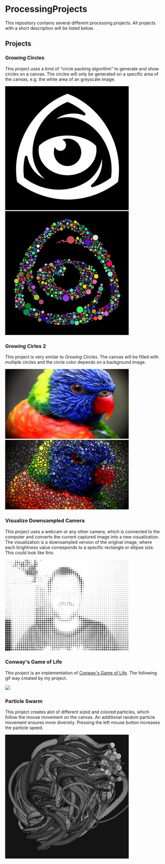 # ProcessingProjects

This repository contains several different processing projects. All projects with a short description will be listed below.

## Projects
### Growing Circles
This project uses a kind of "circle packing algorithm" to generate and show circles on a canvas. The circles will only be generated on a specific area of the canvas, e.g. the white area of an greyscale image.
<p>
<img src="https://github.com/Thommynator/ProcessingProjects/blob/master/GrowingCircles/GrowingCircles/data/img.jpg" width="400" />
<img src="https://github.com/Thommynator/ProcessingProjects/blob/master/GrowingCircles/GrowingCircles/demo.png" width="400" />
</p>

### Growing Cirles 2
This project is very similar to _Growing Circles_. The canvas will be filled with multiple circles and the circle color depends on a background image.
<p>
<img src="https://github.com/Thommynator/ProcessingProjects/blob/master/GrowingCircles/GrowingCircles2/data/img.jpg" width="400" />
<img src="https://github.com/Thommynator/ProcessingProjects/blob/master/GrowingCircles/GrowingCircles2/demo.jpg" width="400" />
</p>

### Visualize Downsampled Camera
This project uses a webcam or any other camera, which is connected to the computer and converts the current captured image into a new visualization. The visualization is a downsampled version of the original image, where each brightness value corresponds to a specific rectangle or ellipse size.
This could look like this:
<p><img src="https://github.com/Thommynator/ProcessingProjects/blob/master/VisualizeDownsampledCamera/VisualizeDownsampledCamera/circleMe.jpg" width="400" /></p>

### Conway's Game of Life
This project is an implementation of <a href="https://en.wikipedia.org/wiki/Conway%27s_Game_of_Life">Conway's Game of Life</a>. The following gif way created by my project.
<p><img src="https://github.com/Thommynator/ProcessingProjects/blob/develop/GameOfLife/demo.gif" width="400" /></p>

### Particle Swarm
This project creates alot of different sized and colored particles, which follow the mouse movement on the canvas. An additional random particle movement ensures more diversity. Pressing the left mouse button increases the particle speed.
<p><img src="https://github.com/Thommynator/ProcessingProjects/blob/develop/ParticleSwarm/demo.jpg" width="400" /></p>
